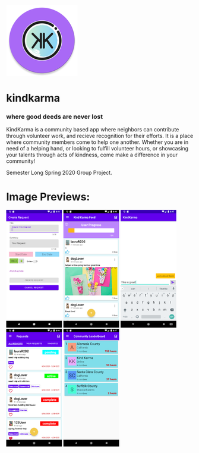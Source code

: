 
![KindKarma Logo](app/src/main/res/mipmap-xxxhdpi/ic_launcher_kk_round.png)
# kindkarma
### where good deeds are never lost

KindKarma is a community based app where neighbors can contribute through volunteer work, and recieve recognition for their efforts. It is a place where community members come to help one another. Whether you are in need of a helping hand, or looking to fulfill volunteer hours, or showcasing your talents through acts of kindness, come make a difference in your community!

Semester Long Spring 2020 Group Project.


# Image Previews:

<img src="createrequest.png" width="150">
<img src="mainfeed.png" width="150">
<img src="messages.png" width="150">
<img src="requestsfeed.png" width="150">
<img src="communities.png" width="150">
 


